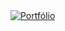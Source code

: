 <a href="https://viezzer.github.io/terminal-portfolio/" target="_blank">
  <img src="https://img.shields.io/badge/🌐%20Acessar%20Portfólio-viezzer.github.io-blue?style=for-the-badge" alt="Portfólio" />
</a>
